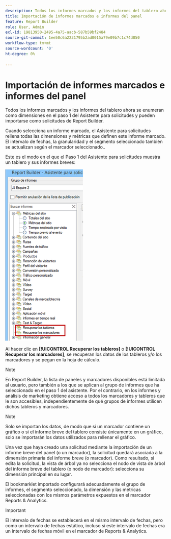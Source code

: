 ```yaml
---
description: Todos los informes marcados y los informes del tablero ahora se enumeran como dimensiones en el paso 1 del Asistente para solicitudes y pueden importarse como solicitudes de Report Builder.
title: Importación de informes marcados e informes del panel
feature: Report Builder
role: User, Admin
exl-id: 19813950-2495-4a75-aacb-587b59bf2484
source-git-commit: 1ee50c6a2231795b2ad0015a79e09b7c1c74d850
workflow-type: tm+mt
source-wordcount: '0'
ht-degree: 0%

---
```


# Importación de informes marcados e informes del panel

Todos los informes marcados y los informes del tablero ahora se enumeran como dimensiones en el paso 1 del Asistente para solicitudes y pueden importarse como solicitudes de Report Builder.

Cuando selecciona un informe marcado, el Asistente para solicitudes rellena todas las dimensiones y métricas que definen este informe marcado. El intervalo de fechas, la granularidad y el segmento seleccionado también se actualizan según el marcador seleccionado..

Este es el modo en el que el Paso 1 del Asistente para solicitudes muestra un tablero y sus informes breves:

![](assets/import_dashboard_reportlet.png)

Al hacer clic en **[!UICONTROL Recuperar los tableros]** o **[!UICONTROL Recuperar los marcadores]**, se recuperan los datos de los tableros y/o los marcadores y se pegan en la hoja de cálculo.

>[!NOTE]
>
>En Report Builder, la lista de paneles y marcadores disponibles está limitada al usuario, pero también a los que se aplican al grupo de informes que ha seleccionado en el paso 1 del asistente. Por el contrario, en los informes y análisis de marketing obtiene acceso a todos los marcadores y tableros que le son accesibles, independientemente de qué grupos de informes utilicen dichos tableros y marcadores.

>[!NOTE]
>
>Solo se importan los datos, de modo que si un marcador contiene un gráfico o si el informe breve del tablero consiste únicamente en un gráfico, solo se importarán los datos utilizados para rellenar el gráfico.

Una vez que haya creado una solicitud mediante la importación de un informe breve del panel (o un marcador), la solicitud quedará asociada a la dimensión primaria del informe breve (o marcador). Como resultado, si edita la solicitud, la vista de árbol ya no selecciona el nodo de vista de árbol del informe breve del tablero (o nodo de marcador): selecciona su dimensión principal en su lugar.

El bookmarklet importado configurará adecuadamente el grupo de informes, el segmento seleccionado, la dimensión y las métricas seleccionadas con los mismos parámetros expuestos en el marcador Reports &amp; Analytics.

>[!IMPORTANT]
>
>El intervalo de fechas se establecerá en el mismo intervalo de fechas, pero como un intervalo de fechas estático, incluso si este intervalo de fechas era un intervalo de fechas móvil en el marcador de Reports &amp; Analytics.
